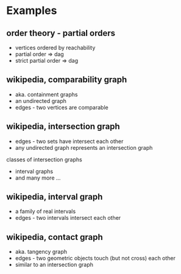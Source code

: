 
<!-- ======================================================================= -->
# Examples

<!-- ======================================================================= -->
## order theory - partial orders

* vertices ordered by reachability
* partial order => dag
* strict partial order => dag

<!-- ======================================================================= -->
## wikipedia, comparability graph

* aka. containment graphs
* an undirected graph
* edges - two vertices are comparable

<!-- ======================================================================= -->
## wikipedia, intersection graph

* edges - two sets have intersect each other
* any undirected graph represents an intersection graph

classes of intersection graphs

* interval graphs
* and many more ...

<!-- ======================================================================= -->
## wikipedia, interval graph

* a family of real intervals
* edges - two intervals intersect each other

<!-- ======================================================================= -->
## wikipedia, contact graph

* aka. tangency graph
* edges - two geometric objects touch (but not cross) each other
* similar to an intersection graph
